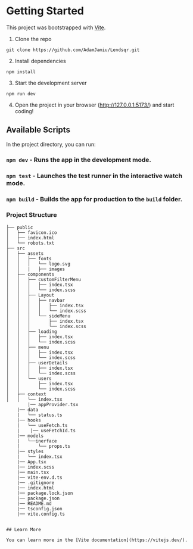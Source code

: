 # Getting Started

This project was bootstrapped with [Vite](https://vitejs.dev/guide).

1. Clone the repo

```git clone https://github.com/AdamJamiu/Lendsqr.git```

2. Install dependencies

```npm install```

3. Start the development server

```npm run dev```

4. Open the project in your browser (http://127.0.0.1:5173/) and start coding!

## Available Scripts

In the project directory, you can run:

### `npm dev` - Runs the app in the development mode.

### `npm test` - Launches the test runner in the interactive watch mode.

### `npm build` - Builds the app for production to the `build` folder.

### Project Structure

```arduino
├── public
│   ├── favicon.ico
│   ├── index.html
│   └── robots.txt
├── src
│   ├── assets
│   │   ├── fonts
│   │   │   └── logo.svg
│   │   |   ├── images  
│   ├── components
│   │   ├── customFilterMenu
│   │   │   ├── index.tsx
│   │   │   └── index.scss
│   │   ├── Layout
│   │   │   ├── navbar
│   │   │   │   ├── index.tsx
│   │   │   │   └── index.scss
│   │   │   └── sideMenu
│   │   │       ├── index.tsx
│   │   │       └── index.scss
│   │   ├── loading
│   │   │   ├── index.tsx
│   │   │   └── index.scss
│   │   ├── menu
│   │   │   ├── index.tsx
│   │   │   └── index.scss
│   │   ├── userDetails
│   │   │   ├── index.tsx
│   │   │   └── index.scss
│   │   └── users
│   │       ├── index.tsx
│   │       └── index.scss
│   ├── context
│   │   └── index.tsx
        |── appProvider.tsx
    |── data  
    |   └── status.ts
    |── hooks
    |   └── useFetch.ts
    |    |── useFetchId.ts
    |── models
    |   └──inerface
    |       └── props.ts  
    |── styles
    |   └── index.tsx
    |── App.tsx
    |── index.scss
    |── main.tsx
    |── vite-env.d.ts
    |── .gitignore
    |── index.html
    |── package.lock.json
    |── package.json
    |── README.md
    |── tsconfig.json
    |── vite.config.ts


## Learn More

You can learn more in the [Vite documentation](https://vitejs.dev/).
